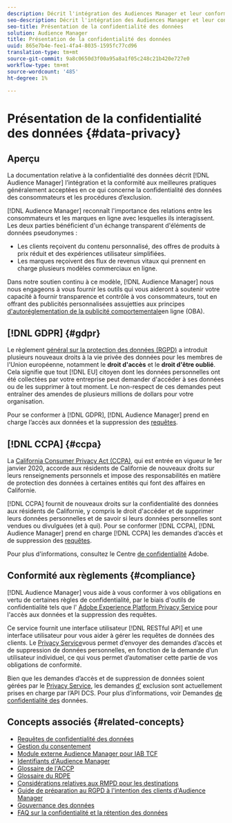 ```yaml
---
description: Décrit l'intégration des Audiences Manager et leur conformité aux meilleures pratiques généralement acceptées en ce qui concerne la protection des renseignements personnels des consommateurs et les procédures d'exclusion.
seo-description: Décrit l'intégration des Audiences Manager et leur conformité aux meilleures pratiques généralement acceptées en ce qui concerne la protection des renseignements personnels des consommateurs et les procédures d'exclusion.
seo-title: Présentation de la confidentialité des données
solution: Audience Manager
title: Présentation de la confidentialité des données
uuid: 865e7b4e-fee1-4fa4-8035-1595fc77cd96
translation-type: tm+mt
source-git-commit: 9a8c0650d3f00a95a8a1f05c248c21b420e727e0
workflow-type: tm+mt
source-wordcount: '485'
ht-degree: 1%

---
```



# Présentation de la confidentialité des données {#data-privacy}

## Aperçu

La documentation relative à la confidentialité des données décrit [!DNL Audience Manager] l’intégration et la conformité aux meilleures pratiques généralement acceptées en ce qui concerne la confidentialité des données des consommateurs et les procédures d’exclusion.

[!DNL Audience Manager] reconnaît l&#39;importance des relations entre les consommateurs et les marques en ligne avec lesquelles ils interagissent. Les deux parties bénéficient d&#39;un échange transparent d&#39;éléments de données pseudonymes :

* Les clients reçoivent du contenu personnalisé, des offres de produits à prix réduit et des expériences utilisateur simplifiées.
* Les marques reçoivent des flux de revenus vitaux qui prennent en charge plusieurs modèles commerciaux en ligne.

Dans notre soutien continu à ce modèle, [!DNL Audience Manager] nous nous engageons à vous fournir les outils qui vous aideront à soutenir votre capacité à fournir transparence et contrôle à vos consommateurs, tout en offrant des publicités personnalisées assujetties aux principes [d&#39;autoréglementation de la publicité comportementale](https://www.iab.com/news/self-regulatory-principles-for-online-behavioral-advertising/)en ligne (OBA).

## [!DNL GDPR] {#gdpr}

Le règlement [général sur la protection des données (RGPD)](https://eugdpr.org/) a introduit plusieurs nouveaux droits à la vie privée des données pour les membres de l&#39;Union européenne, notamment le **droit d&#39;accès** et le **droit d&#39;être oublié**. Cela signifie que tout [!DNL EU] citoyen dont les données personnelles ont été collectées par votre entreprise peut demander d&#39;accéder à ses données ou de les supprimer à tout moment. Le non-respect de ces demandes peut entraîner des amendes de plusieurs millions de dollars pour votre organisation.

Pour se conformer à [!DNL GDPR], [!DNL Audience Manager] prend en charge l’accès aux données et la suppression des [requêtes](data-privacy-requests.md).

## [!DNL CCPA] {#ccpa}

La [California Consumer Privacy Act (CCPA)](https://www.caprivacy.org/about), qui est entrée en vigueur le 1er janvier 2020, accorde aux résidents de Californie de nouveaux droits sur leurs renseignements personnels et impose des responsabilités en matière de protection des données à certaines entités qui font des affaires en Californie.

[!DNL CCPA] fournit de nouveaux droits sur la confidentialité des données aux résidents de Californie, y compris le droit d&#39;accéder et de supprimer leurs données personnelles et de savoir si leurs données personnelles sont vendues ou divulguées (et à qui). Pour se conformer [!DNL CCPA], [!DNL Audience Manager] prend en charge [!DNL CCPA] les demandes d’accès et de suppression des [requêtes](data-privacy-requests.md).

Pour plus d&#39;informations, consultez le Centre [de confidentialité](https://www.adobe.com/privacy/opt-out.html) Adobe.

## Conformité aux règlements {#compliance}

[!DNL Audience Manager] vous aide à vous conformer à vos obligations en vertu de certaines règles de confidentialité, par le biais d&#39;outils de confidentialité tels que l&#39; [Adobe Experience Platform Privacy Service](https://www.adobe.io/apis/experienceplatform/home/services/privacy-service.html) pour l&#39;accès aux données et la suppression des requêtes.

Ce service fournit une interface utilisateur [!DNL RESTful API] et une interface utilisateur pour vous aider à gérer les requêtes de données des clients. Le [Privacy Service](https://www.adobe.io/apis/experienceplatform/home/services/privacy-service.html)vous permet d’envoyer des demandes d’accès et de suppression de données personnelles, en fonction de la demande d’un utilisateur individuel, ce qui vous permet d’automatiser cette partie de vos obligations de conformité.

Bien que les demandes d’accès et de suppression de données soient gérées par le [Privacy Service](https://www.adobe.io/apis/experienceplatform/home/services/privacy-service.html), les demandes [d’](data-privacy-requests.md#opt-out-requests) exclusion sont actuellement prises en charge par l’API [](../../api/dcs-intro/dcs-api-reference/dcs-api-reference-overview.md)DCS. Pour plus d’informations, voir Demandes [de confidentialité des](data-privacy-requests.md) données.

## Concepts associés {#related-concepts}

* [Requêtes de confidentialité des données](data-privacy-requests.md)
* [Gestion du consentement](data-privacy-consent.md)
* [Module externe Audience Manager pour IAB TCF](aam-iab-plugin.md)
* [Identifiants d&#39;Audience Manager](data-privacy-ids.md)
* [Glossaire de l&#39;ACCP](aam-ccpa-glossary.md)
* [Glossaire du RDPE](aam-gdpr-glossary.md)
* [Considérations relatives aux RMPD pour les destinations](aam-gdpr-partners.md)
* [Guide de préparation au RGPD à l&#39;intention des clients d&#39;Audience Manager](aam-gdpr-readiness.md)
* [Gouvernance des données](data-governance.md)
* [FAQ sur la confidentialité et la rétention des données](../../faq/faq-privacy.md)